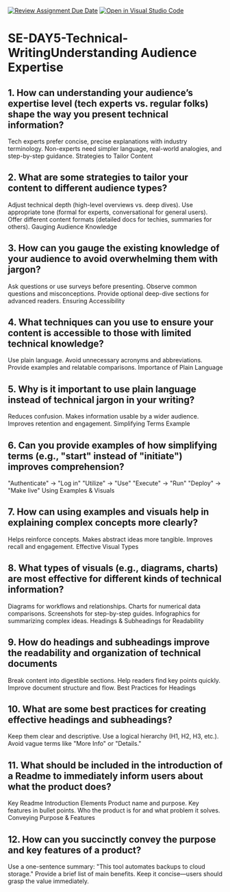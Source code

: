 [![Review Assignment Due Date](https://classroom.github.com/assets/deadline-readme-button-22041afd0340ce965d47ae6ef1cefeee28c7c493a6346c4f15d667ab976d596c.svg)](https://classroom.github.com/a/zsAR-pyY)
[![Open in Visual Studio Code](https://classroom.github.com/assets/open-in-vscode-2e0aaae1b6195c2367325f4f02e2d04e9abb55f0b24a779b69b11b9e10269abc.svg)](https://classroom.github.com/online_ide?assignment_repo_id=18753915&assignment_repo_type=AssignmentRepo)
# SE-DAY5-Technical-WritingUnderstanding Audience Expertise
## 1. How can understanding your audience’s expertise level (tech experts vs. regular folks) shape the way you present technical information?
Tech experts prefer concise, precise explanations with industry terminology.
Non-experts need simpler language, real-world analogies, and step-by-step guidance.
Strategies to Tailor Content
## 2. What are some strategies to tailor your content to different audience types?
Adjust technical depth (high-level overviews vs. deep dives).
Use appropriate tone (formal for experts, conversational for general users).
Offer different content formats (detailed docs for techies, summaries for others).
Gauging Audience Knowledge
## 3. How can you gauge the existing knowledge of your audience to avoid overwhelming them with jargon?
Ask questions or use surveys before presenting.
Observe common questions and misconceptions.
Provide optional deep-dive sections for advanced readers.
Ensuring Accessibility
## 4. What techniques can you use to ensure your content is accessible to those with limited technical knowledge?
Use plain language.
Avoid unnecessary acronyms and abbreviations.
Provide examples and relatable comparisons.
Importance of Plain Language
## 5. Why is it important to use plain language instead of technical jargon in your writing?
Reduces confusion.
Makes information usable by a wider audience.
Improves retention and engagement.
Simplifying Terms Example
## 6. Can you provide examples of how simplifying terms (e.g., "start" instead of "initiate") improves comprehension?
"Authenticate" → "Log in"
"Utilize" → "Use"
"Execute" → "Run"
"Deploy" → "Make live"
Using Examples & Visuals
## 7. How can using examples and visuals help in explaining complex concepts more clearly?
Helps reinforce concepts.
Makes abstract ideas more tangible.
Improves recall and engagement.
Effective Visual Types
## 8. What types of visuals (e.g., diagrams, charts) are most effective for different kinds of technical information?
Diagrams for workflows and relationships.
Charts for numerical data comparisons.
Screenshots for step-by-step guides.
Infographics for summarizing complex ideas.
Headings & Subheadings for Readability
## 9. How do headings and subheadings improve the readability and organization of technical documents
Break content into digestible sections.
Help readers find key points quickly.
Improve document structure and flow.
Best Practices for Headings
## 10. What are some best practices for creating effective headings and subheadings?
Keep them clear and descriptive.
Use a logical hierarchy (H1, H2, H3, etc.).
Avoid vague terms like "More Info" or "Details."                                                                                                                                                                   
## 11. What should be included in the introduction of a Readme to immediately inform users about what the product does?
Key Readme Introduction Elements
Product name and purpose.
Key features in bullet points.
Who the product is for and what problem it solves.
Conveying Purpose & Features                                                                                                                                                                                       
 ## 12. How can you succinctly convey the purpose and key features of a product?
Use a one-sentence summary: "This tool automates backups to cloud storage."
Provide a brief list of main benefits.
Keep it concise—users should grasp the value immediately.
